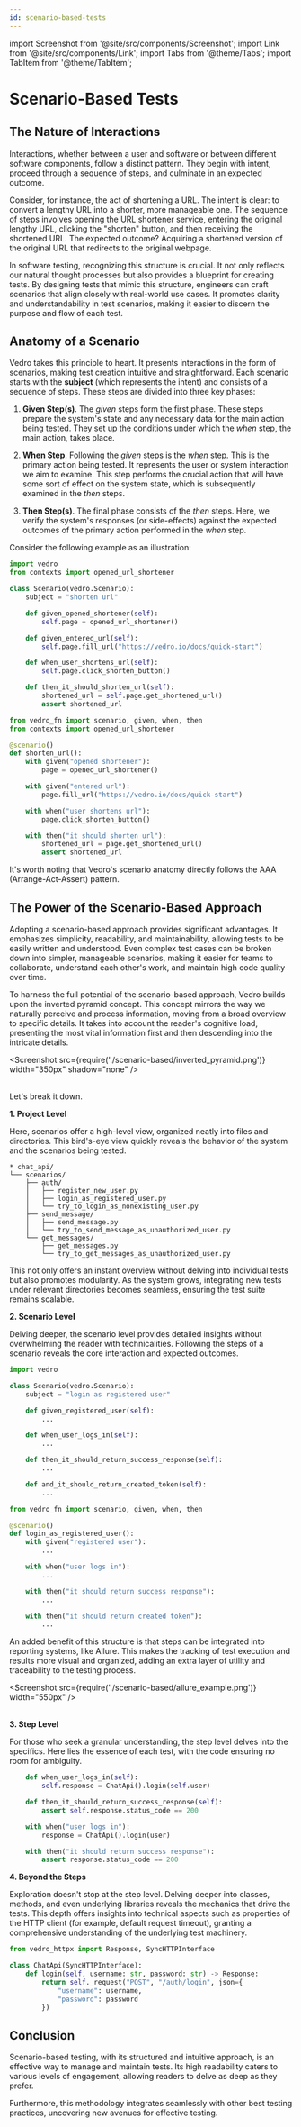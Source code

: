 ```yaml
---
id: scenario-based-tests
---
```


import Screenshot from '@site/src/components/Screenshot';
import Link from '@site/src/components/Link';
import Tabs from '@theme/Tabs';
import TabItem from '@theme/TabItem';

# Scenario-Based Tests

## The Nature of Interactions

Interactions, whether between a user and software or between different software components, follow a distinct pattern. They begin with intent, proceed through a sequence of steps, and culminate in an expected outcome.

Consider, for instance, the act of shortening a URL. The intent is clear: to convert a lengthy URL into a shorter, more manageable one. The sequence of steps involves opening the URL shortener service, entering the original lengthy URL, clicking the "shorten" button, and then receiving the shortened URL. The expected outcome? Acquiring a shortened version of the original URL that redirects to the original webpage.

In software testing, recognizing this structure is crucial. It not only reflects our natural thought processes but also provides a blueprint for creating tests. By designing tests that mimic this structure, engineers can craft scenarios that align closely with real-world use cases. It promotes clarity and understandability in test scenarios, making it easier to discern the purpose and flow of each test.

## Anatomy of a Scenario

Vedro takes this principle to heart. It presents interactions in the form of scenarios, making test creation intuitive and straightforward. Each scenario starts with the **subject** (which represents the intent) and consists of a sequence of steps. These steps are divided into three key phases:

1. **Given Step(s)**. The _given_ steps form the first phase. These steps prepare the system's state and any necessary data for the main action being tested. They set up the conditions under which the _when_ step, the main action, takes place.

2. **When Step**. Following the _given_ steps is the _when_ step. This is the primary action being tested. It represents the user or system interaction we aim to examine. This step performs the crucial action that will have some sort of effect on the system state, which is subsequently examined in the _then_ steps.

3. **Then Step(s)**. The final phase consists of the _then_ steps. Here, we verify the system's responses (or side-effects) against the expected outcomes of the primary action performed in the _when_ step.

Consider the following example as an illustration:

<Tabs groupId="test-style">
  <TabItem value="scenario-based" label="Scenario-based" default>

```python
import vedro
from contexts import opened_url_shortener

class Scenario(vedro.Scenario):
    subject = "shorten url"

    def given_opened_shortener(self):
        self.page = opened_url_shortener()

    def given_entered_url(self):
        self.page.fill_url("https://vedro.io/docs/quick-start")

    def when_user_shortens_url(self):
        self.page.click_shorten_button()

    def then_it_should_shorten_url(self):
        shortened_url = self.page.get_shortened_url()
        assert shortened_url
```

  </TabItem>
  <TabItem value="function-based" label="Function-based">

```python
from vedro_fn import scenario, given, when, then
from contexts import opened_url_shortener

@scenario()
def shorten_url():
    with given("opened shortener"):
        page = opened_url_shortener()

    with given("entered url"):
        page.fill_url("https://vedro.io/docs/quick-start")

    with when("user shortens url"):
        page.click_shorten_button()

    with then("it should shorten url"):
        shortened_url = page.get_shortened_url()
        assert shortened_url
```

  </TabItem>
</Tabs>

It's worth noting that Vedro's scenario anatomy directly follows the <Link to="https://robertmarshall.dev/blog/arrange-act-and-assert-pattern-the-three-as-of-unit-testing/">AAA (Arrange-Act-Assert) pattern</Link>.

## The Power of the Scenario-Based Approach

Adopting a scenario-based approach provides significant advantages. It emphasizes simplicity, readability, and maintainability, allowing tests to be easily written and understood. Even complex test cases can be broken down into simpler, manageable scenarios, making it easier for teams to collaborate, understand each other's work, and maintain high code quality over time.

To harness the full potential of the scenario-based approach, Vedro builds upon the <Link to="https://www.webwisewording.com/inverted-pyramid/">inverted pyramid concept</Link>. This concept mirrors the way we naturally perceive and process information, moving from a broad overview to specific details. It takes into account the reader's cognitive load, presenting the most vital information first and then descending into the intricate details.

<Screenshot src={require('./scenario-based/inverted_pyramid.png')} width="350px" shadow="none" /><br/>
<br/>

Let's break it down.

**1. Project Level**

Here, scenarios offer a high-level view, organized neatly into files and directories. This bird's-eye view quickly reveals the behavior of the system and the scenarios being tested.

```
* chat_api/
└── scenarios/
    ├── auth/
    │   ├── register_new_user.py
    │   ├── login_as_registered_user.py
    │   └── try_to_login_as_nonexisting_user.py
    ├── send_message/
    │   ├── send_message.py
    │   └── try_to_send_message_as_unauthorized_user.py
    └── get_messages/
        ├── get_messages.py
        └── try_to_get_messages_as_unauthorized_user.py
```

This not only offers an instant overview without delving into individual tests but also promotes modularity. As the system grows, integrating new tests under relevant directories becomes seamless, ensuring the test suite remains scalable.

**2. Scenario Level**

Delving deeper, the scenario level provides detailed insights without overwhelming the reader with technicalities. Following the steps of a scenario reveals the core interaction and expected outcomes.

<Tabs groupId="test-style">
  <TabItem value="scenario-based" label="Scenario-based" default>

```python
import vedro

class Scenario(vedro.Scenario):
    subject = "login as registered user"

    def given_registered_user(self):
        ...

    def when_user_logs_in(self):
        ...

    def then_it_should_return_success_response(self):
        ...

    def and_it_should_return_created_token(self):
        ...
```

  </TabItem>
  <TabItem value="function-based" label="Function-based">

```python
from vedro_fn import scenario, given, when, then

@scenario()
def login_as_registered_user():
    with given("registered user"):
        ...

    with when("user logs in"):
        ...

    with then("it should return success response"):
        ...

    with then("it should return created token"):
        ...
```

  </TabItem>
</Tabs>

An added benefit of this structure is that steps can be integrated into reporting systems, like <Link to="/docs/integrations/allure-reporter" target="_blank">Allure</Link>. This makes the tracking of test execution and results more visual and organized, adding an extra layer of utility and traceability to the testing process.

<Screenshot src={require('./scenario-based/allure_example.png')} width="550px" /><br/>
<br/>

**3. Step Level**

For those who seek a granular understanding, the step level delves into the specifics. Here lies the essence of each test, with the code ensuring no room for ambiguity.

<Tabs groupId="test-style">
  <TabItem value="scenario-based" label="Scenario-based" default>

```python
    def when_user_logs_in(self):
        self.response = ChatApi().login(self.user)

    def then_it_should_return_success_response(self):
        assert self.response.status_code == 200
```

  </TabItem>
  <TabItem value="function-based" label="Function-based">

```python
    with when("user logs in"):
        response = ChatApi().login(user)

    with then("it should return success response"):
        assert response.status_code == 200
```

  </TabItem>
</Tabs>

**4. Beyond the Steps**

Exploration doesn't stop at the step level. Delving deeper into classes, methods, and even underlying libraries reveals the mechanics that drive the tests. This depth offers insights into technical aspects such as properties of the HTTP client (for example, default request timeout), granting a comprehensive understanding of the underlying test machinery.

```python
from vedro_httpx import Response, SyncHTTPInterface

class ChatApi(SyncHTTPInterface):
    def login(self, username: str, password: str) -> Response:
        return self._request("POST", "/auth/login", json={
            "username": username,
            "password": password
        })
```

## Conclusion

Scenario-based testing, with its structured and intuitive approach, is an effective way to manage and maintain tests. Its high readability caters to various levels of engagement, allowing readers to delve as deep as they prefer.

Furthermore, this methodology integrates seamlessly with other best testing practices, uncovering new avenues for effective testing.
